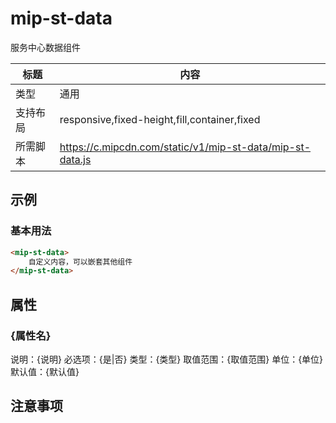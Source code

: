# mip-st-data

服务中心数据组件

标题|内容
----|----
类型|通用
支持布局|responsive,fixed-height,fill,container,fixed
所需脚本|https://c.mipcdn.com/static/v1/mip-st-data/mip-st-data.js

## 示例

### 基本用法
```html
<mip-st-data>
    自定义内容，可以嵌套其他组件
</mip-st-data>
```

## 属性

### {属性名}

说明：{说明}
必选项：{是|否}
类型：{类型}
取值范围：{取值范围}
单位：{单位}
默认值：{默认值}

## 注意事项

